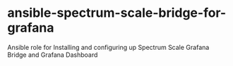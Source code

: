# ansible-spectrum-scale-bridge-for-grafana
Ansible role for Installing and configuring up Spectrum Scale Grafana Bridge and Grafana Dashboard

